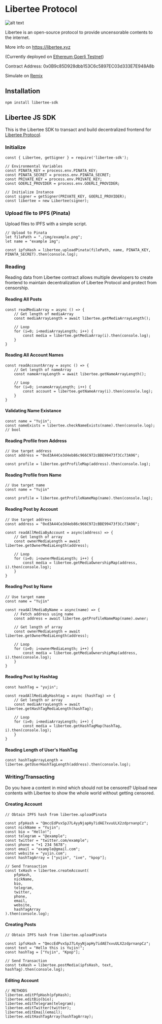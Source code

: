 # Libertee Protocol

![alt text](https://raw.githubusercontent.com/aperire/libertee-sdk/main/lib/img/libertee-banner.png)

Libertee is an open-source protocol to provide
uncensorable contents to the internet.

More info on https://libertee.xyz

(Currently deployed on [Ethereum Goerli Testnet]("https://goerli.etherscan.io/address/0x0b9c85d928dbb153c6c5897ec03d333e7e948a8b"))

Contract Address: 0x0B9c85D928dbb153C6c5897EC03d333E7E948A8b

Simulate on [Remix](https://remix.ethereum.org)

## Installation

`npm install libertee-sdk`

## Libertee JS SDK

This is the Libertee SDK to transact and build decentralized frontend
for [Libertee Protocol]("https://libertee.xyz").

### Initialize

```
const { Libertee, getSigner } = require('libertee-sdk');

// Environmental Variables
const PINATA_KEY = process.env.PINATA_KEY;
const PINATA_SECRET = process.env.PINATA_SECRET;
const PRIVATE_KEY = process.env.PRIVATE_KEY;
const GOERLI_PROVIDER = process.env.GOERLI_PROVIDER;

// Initialize Instance
const signer = getSigner(PRIVATE_KEY, GOERLI_PROVIDER);
const libertee = new Libertee(signer);
```

### Upload file to IPFS (Pinata)

Upload files to IPFS with a simple script.

```
// Upload to Pinata
let filePath = "./img/example.png";
let name = "example img";

const ipfsHash = libertee.uploadPinata(filePath, name, PINATA_KEY, PINATA_SECRET).then(console.log);
```

### Reading

Reading data from Libertee contract allows multiple developers to create frontend to maintain decentralization of Libertee Protocol and protect from censorship.

#### Reading All Posts

```
const readMediaArray = async () => {
    // Get length of mediaArray
    const mediaArrayLength = await libertee.getMediaArrayLength();

    // Loop
    for (i=0; i<mediaArrayLength; i++) {
        const media = libertee.getMediaArray(i).then(console.log);
    }
}
```

#### Reading All Account Names

```
const readAccountArray = async () => {
    // Get length of nameArray
    const nameArrayLength = await libertee.getNameArrayLength();

    // Loop
    for (i=0; i<nameArrayLength; i++) {
        const account = libertee.getNameArray(i).then(console.log);
    }
}
```

#### Validating Name Existance

```
const name = "Yujin";
const nameExists = libertee.checkNameExists(name).then(console.log); // bool
```

#### Reading Profile from Address

```
// Use target address
const address = "0xd3A44Ce3d4eb86c966C972cBBE99473f3Cc73A96";

const profile = libertee.getProfileMap(address).then(console.log);
```

#### Reading Profile from Name

```
// Use target name
const name = "Yujin"

const profile = libertee.getProfileNameMap(name).then(console.log);
```

#### Reading Post by Account

```
// Use target address
const address = "0xd3A44Ce3d4eb86c966C972cBBE99473f3Cc73A96";

const readAllMediaByAccount = async(address) => {
    // Get length of array
    const ownerMediaLength = await libertee.getOwnerMediaLength(address);

    // Loop
    for (i=0; i<ownerMediaLength; i++) {
        const media = libertee.getMediaOwnershipMap(address, i).then(console.log);
    }
}
```

#### Reading Post by Name

```
// Use target name
const name = "Yujin"

const readAllMediaByName = async(name) => {
    // Fetch address using name
    const address = await libertee.getProfileNameMap(name).owner;

    // Get length of array
    const ownerMediaLength = await libertee.getOwnerMediaLength(address);

    // Loop
    for (i=0; i<ownerMediaLength; i++) {
        const media = libertee.getMediaOwnershipMap(address, i).then(console.log);
    }
}
```

#### Reading Post by Hashtag

```
const hashTag = "yujin";

const readAllMediaByHashtag = async (hashTag) => {
    // Get length or array
    const mediaArrayLength = await libertee.getHashTagMediaLength(hashTag);

    // Loop
    for (i=0; i<mediaArrayLength; i++) {
        const media = libertee.getHashTagMap(hashTag, i).then(console.log);
    }
}
```

#### Reading Length of User's HashTag

```
const hashTagArrayLength = libertee.getUserHashTagLength(address).then(console.log);
```

### Writing/Transacting

Do you have a content in mind which should not be censored? Upload new contents with Libertee to show the whole world without getting censored.

#### Creating Account

```
// Obtain IPFS hash from libertee.uploadPinata

const pfpHash = "QmccEdPvxSpJ7L4yyNjapHy7idAE7xvuULX2zdprnanpCz";
const nickName = "Yujin";
const bio = "Hello!";
const telegram = "@example";
const twitter = "twitter.com/example";
const phone = "+1 234 5678";
const email = "example@gmail.com";
const website = "yujin.com";
const hashTagArray = ["yujin", "ive", "kpop"];

// Send Transaction
const txHash = libertee.createAccount(
    pfpHash,
    nickName,
    bio,
    telegram,
    twitter,
    phone,
    email,
    website,
    hashTagArray
).then(console.log);
```

#### Creating Posts

```
// Obtain IPFS hash from libertee.uploadPinata

const ipfsHash = "QmccEdPvxSpJ7L4yyNjapHy7idAE7xvuULX2zdprnanpCz";
const text = "Hello this is Yujin!";
const hashTag = ["Yujin", "Kpop"];

// Send Transaction
const txHash = libertee.postMedia(ipfsHash, text, hashTag).then(console.log);
```

#### Editing Account

```
// METHODS
libertee.editPfpHash(pfpHash);
libertee.editBio(bio);
libertee.editTelegram(telegram);
libertee.editTwitter(twitter);
libertee.editEmail(email);
libertee.editHashTagArray(hashTagArray);
```
